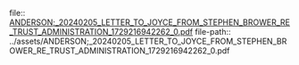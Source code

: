 file:: [ANDERSON;_20240205_LETTER_TO_JOYCE_FROM_STEPHEN_BROWER_RE_TRUST_ADMINISTRATION_1729216942262_0.pdf](../assets/ANDERSON;_20240205_LETTER_TO_JOYCE_FROM_STEPHEN_BROWER_RE_TRUST_ADMINISTRATION_1729216942262_0.pdf)
file-path:: ../assets/ANDERSON;_20240205_LETTER_TO_JOYCE_FROM_STEPHEN_BROWER_RE_TRUST_ADMINISTRATION_1729216942262_0.pdf
